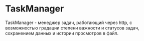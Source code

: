 # TaskManager
TaskManager - менеджер задач, работающий через http, с возможностью градации степени важности и статусов задач, сохранением данных и истории просмотров в файл.
